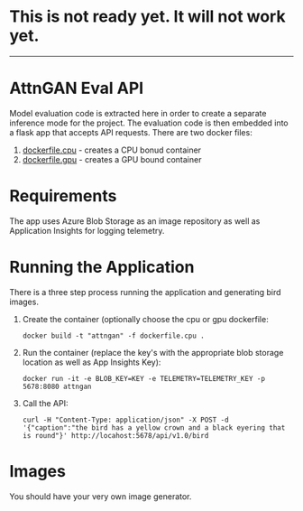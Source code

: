 # This is not ready yet. It will not work yet.
--------------------------------------------------------------------------------
# AttnGAN Eval API
Model evaluation code is extracted here in order to create a separate inference mode for the project. The evaluation code is then embedded into a flask app that accepts API requests. 
There are two docker files:
1. [dockerfile.cpu](dockerfile.cpu) - creates a CPU bonud container
2. [dockerfile.gpu](dockerfile.gpu) - creates a GPU bound container

# Requirements
The app uses Azure Blob Storage as an image repository as well as Application Insights for logging telemetry.

# Running the Application
There is a three step process running the application and generating bird images.
1. Create the container (optionally choose the cpu or gpu dockerfile: 
   ```
   docker build -t "attngan" -f dockerfile.cpu .
   ``` 
2. Run the container (replace the key's with the appropriate blob storage location as well as App Insights Key): 
    ```
    docker run -it -e BLOB_KEY=KEY -e TELEMETRY=TELEMETRY_KEY -p 5678:8080 attngan
    ```
3. Call the API: 
   ```
   curl -H "Content-Type: application/json" -X POST -d '{"caption":"the bird has a yellow crown and a black eyering that is round"}' http://locahost:5678/api/v1.0/bird
   ```

# Images
You should have your very own image generator.


